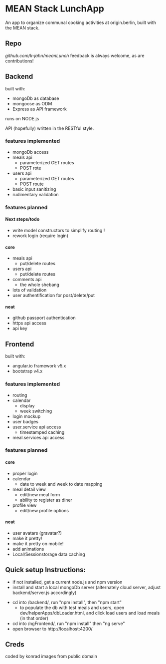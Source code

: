 # MEAN Stack LunchApp
An app to organize communal cooking activities at origin.berlin, built with the MEAN stack.

## Repo
_github.com/k-jahn/meanLunch_
feedback is always welcome, as are contributions!

## Backend
built with:
- mongoDb as database
- mongoose as ODM
- Express as API framework

runs on NODE.js

API (hopefully) written in the RESTful style.

### features implemented
* mongoDb access
* meals api
  - parameterized GET routes
  - POST rote
* users api
  - parameterized GET routes
  - POST route  
* basic input sanitizing
* rudimentary validation

### features planned

#### Next steps/todo
* write model constructors to simplify routing !
* rework login (require login)

#### core
* meals api 
  - put/delete routes
* users api 
  - put/delete routes
* comments api
  - the whole shebang
* lots of validation
* user authentification for post/delete/put

#### neat
* github passport authentication
* https api access
* api key

## Frontend
built with:
* angular.io framework v5.x 
* bootstrap v4.x

### features implemented
* routing
* calendar
  - display
  - week switching
* login mockup
* user badges
* user.service api access
  - timestamped caching
* meal.services api access

### features planned
#### core
* proper login
* calendar 
  - date to week and week to date mapping
* meal detail view
  - edit/new meal form
  - ability to register as diner
* profile view 
  - edit/new profile options

#### neat
* user avatars (gravatar?)
* make it pretty!
* make it pretty on mobile!
* add animations
* Local/Sessionstorage data caching

## Quick setup Instructions:
* if not installed, get a current node.js and npm version
* install and start a local mongoDb server (alternately cloud server, adjust backend/server.js accordingly)
<!-- * cd into /backend/ssl/ , run "openssl req -x509 -newkey rsa:2048 -keyout server.key -out server.crt -days 356" to generate ssl keys -->
* cd into /backend/, run "npm install", then "npm start"
  - to populate the db with test meals and users, open dev/helperApps/dbLoader.html, and click load users and load meals (in that order)
* cd into /ngFrontend/, run "npm install" then "ng serve"
* open browser to http://localhost:4200/

## Creds

coded by konrad
images from public domain
